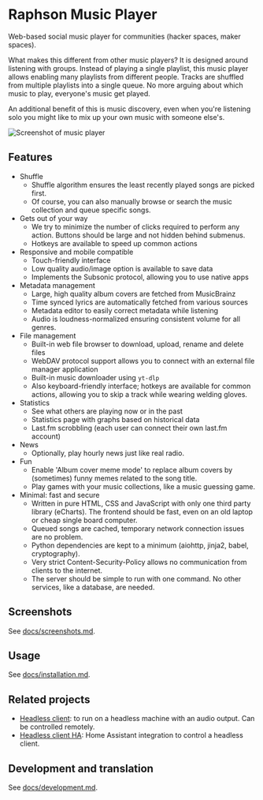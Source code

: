 # Raphson Music Player

Web-based social music player for communities (hacker spaces, maker spaces).

What makes this different from other music players? It is designed around listening with groups. Instead of playing a single playlist, this music player allows enabling many playlists from different people. Tracks are shuffled from multiple playlists into a single queue. No more arguing about which music to play, everyone's music get played.

An additional benefit of this is music discovery, even when you're listening solo you might like to mix up your own music with someone else's.

![Screenshot of music player](https://downloads.rkslot.nl/music-player-screenshots/player5.png)

## Features

- Shuffle
    - Shuffle algorithm ensures the least recently played songs are picked first.
    - Of course, you can also manually browse or search the music collection and queue specific songs.
- Gets out of your way
    - We try to minimize the number of clicks required to perform any action. Buttons should be large and not hidden behind submenus.
    - Hotkeys are available to speed up common actions
- Responsive and mobile compatible
    - Touch-friendly interface
    - Low quality audio/image option is available to save data
    - Implements the Subsonic protocol, allowing you to use native apps
- Metadata management
    - Large, high quality album covers are fetched from MusicBrainz
    - Time synced lyrics are automatically fetched from various sources
    - Metadata editor to easily correct metadata while listening
    - Audio is loudness-normalized ensuring consistent volume for all genres.
- File management
    - Built-in web file browser to download, upload, rename and delete files
    - WebDAV protocol support allows you to connect with an external file manager application
    - Built-in music downloader using `yt-dlp`
    - Also keyboard-friendly interface; hotkeys are available for common actions, allowing you to skip a track while wearing welding gloves.
- Statistics
    - See what others are playing now or in the past
    - Statistics page with graphs based on historical data
    - Last.fm scrobbling (each user can connect their own last.fm account)
- News
    - Optionally, play hourly news just like real radio.
- Fun
    - Enable 'Album cover meme mode' to replace album covers by (sometimes) funny memes related to the song title.
    - Play games with your music collections, like a music guessing game.
- Minimal: fast and secure
    - Written in pure HTML, CSS and JavaScript with only one third party library (eCharts). The frontend should be fast, even on an old laptop or cheap single board computer.
    - Queued songs are cached, temporary network connection issues are no problem.
    - Python dependencies are kept to a minimum (aiohttp, jinja2, babel, cryptography).
    - Very strict Content-Security-Policy allows no communication from clients to the internet.
    - The server should be simple to run with one command. No other services, like a database, are needed.

## Screenshots

See [docs/screenshots.md](docs/screenshots.md).

## Usage

See [docs/installation.md](docs/installation.md).

## Related projects

- [Headless client](https://codeberg.org/raphson/music-headless): to run on a headless machine with an audio output. Can be controlled remotely.
- [Headless client HA](https://codeberg.org/raphson/music-headless-ha): Home Assistant integration to control a headless client.

## Development and translation

See [docs/development.md](docs/development.md).
